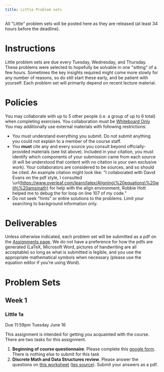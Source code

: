 ```yaml
---
title: Little Problem sets
...
```


All "Little" problem sets will be posted here as they are released (at least 34 hours before the deadline).

# Instructions

Little problem sets are due every Tuesday, Wednesday, and Thursday. These problems were selected to hopefully be solvable in one "sitting" of a few hours. Sometimes the key insights required might come more slowly for any number of reasons, so do still start these early, and be patient with yourself. Each problem set will primarily depend on recent lecture material.

# Policies

You may collaborate with up to 5 other people (i.e. a group of up to 6 total) when completing exercises. You collaboration must be [Whiteboard Only](/syllabus.html) You may additionally use external materials with following restrictions:

- You must understand everything you submit. Do not submit anything you could not explain to a member of the course staff.
- You **must** cite any and every source you consult beyond officially-provided materials (see list above). Included in your citation, you must identify which components of your submission came from each source (it will be understood that content with no citation is your own exclusive work). Your collaborators are considered to be sources, and so should be cited. An example citation might look like: "I collaborated with David Evans on the pdf style, I consulted \url{https://www.overleaf.com/learn/latex/Aligning\%20equations\%20with\%20amsmath} for help with the align environment, Robbie Hott helped me to debug the for loop on line 107 of my code."
- Do not seek "hints" or entire solutions to the problems. Limit your searching to background information only.

# Deliverables

Unless otherwise indicated, each problem set will be submitted as a pdf on the [Assignments page](https://www.kytos.cs.virginia.edu/cs4102). We do not have a preference for how the pdfs are generated (LaTeX, Microsoft Word, pictures of handwriting are all acceptable) so long as what is submitted is legible, and you use the appropriate mathematical symbols when necessary (please use the equation editor if you're using Word).

# Problem Sets

## Week 1

### Little 1a

Due 11:59pm Tuesday June 16

This assignment is intended for getting you acquainted with the course. There are two tasks for this assignment. 

1. **Beginning of course questionnaire**. Please complete this [google form](https://forms.gle/5fVBZLavoU1Zjy6p6). There is nothing else to submit for this task
1. **Discrete Math and Data Structures review**. Please answer the questions on [this worksheet](files/littles/little1a_blank.pdf) ([tex source](files/littles/little1a_2020.zip)). Submit your answers as a pdf.

<!---
### Little 1b

Due 11:59pm Wednesday June 17

This assignment will help you to become acquainted with the kinds of arguments we'll need to make when evaluating divide-and-conquer algorithms. It includes an exercise in determining the recursion depth of such algorithms, and how to make arguments to demonstrate asymptotic complexities.

Please answer the questions on [this worksheet](files/littles/little1b_blank.pdf) ([tex source](files/littles/little1b_2020.zip)). Submit your answers as a pdf.

### Little 1c

Due 11:59pm Thursday June 18

This assignment asks you to solve some recurrence relations and to design an analyze a divide-and-conquer algorithms.

Please answer the questions on [this worksheet](files/littles/little1c_blank.pdf) ([tex source](files/littles/little1c_2020.zip)). Submit your answers as a pdf.

## Week 2

### Little 2a

Due 11:59pm Wednesday June 24

This assignment is intended to give you experience with randomized algorithm analysis and decision trees.

Please answer the questions on [this worksheet](files/littles/little2a_blank.pdf) ([tex source](files/littles/little2a_2020.zip)). Submit your answers as a pdf.

### Little 2b

Due 11:59pm Thursday June 25

This assignment is intended to give you experience with linear-time sorting algorithms.

Please answer the questions on [this worksheet](files/littles/little2b_blank.pdf) ([tex source](files/littles/little2b_2020.zip)). Submit your answers as a pdf.

### Little 2c

Due 11:59pm Friday June 26

This assignment is intended to give you acquainted with dynamic programming algorithms.

Please answer the questions on [this worksheet](files/littles/little2c_blank.pdf) ([tex source](files/littles/little2c_2020.zip)). Submit your answers as a pdf.

## Week 3

### Little 3a

Due 11:59pm Wednesday July 1

This assignment is intended to be an exercise in the design of dynamic programming algorithms.

Please answer the questions on [this worksheet](files/littles/little3a_blank.pdf) ([tex source](files/littles/little3a_2020.zip)). Submit your answers as a pdf.

### Little 3b

Due 11:59pm Thursday July 2

This assignment is intended to be an exercise in the design of dynamic programming algorithms.

Please answer the questions on [this worksheet](files/littles/little3b_blank.pdf) ([tex source](files/littles/little3b_2020.zip)). Submit your answers as a pdf.

### Little 3c

Due 11:59pm Monday July 6

This assignment is intended to be an exercise in designing and proving the correctness of greedy algorithms.

Please answer the questions on [this worksheet](files/littles/little3c_blank.pdf) ([tex source](files/littles/little3c_2020.zip)). Submit your answers as a pdf.

## Week 4

### Little 4a

Due 11:59pm Wednesday July 8

This assignment is intended to stretch your understanding of shortest path algorithms and minimum spanning trees.

Please answer the questions on [this worksheet](files/littles/little4a_blank.pdf) ([tex source](files/littles/little4a_2020.zip)). Submit your answers as a pdf.

### Little 4b

Due 11:59pm Wednesday July 9

This assignment is intended to give you experience with reductions and maxflow.

Please answer the questions on [this worksheet](files/littles/little4b_blank.pdf) ([tex source](files/littles/little4b_2020.zip)). Submit your answers as a pdf.
--->
